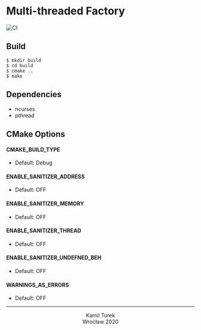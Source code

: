 # Multi-threaded Factory
![CI](https://github.com/kamilturek/factory/workflows/CI/badge.svg)

## Build
```
$ mkdir build
$ cd build
$ cmake ..
$ make
```

## Dependencies
- ncurses
- pthread

## CMake Options

#### CMAKE_BUILD_TYPE
- Default: Debug

#### ENABLE_SANITIZER_ADDRESS
- Default: OFF

#### ENABLE_SANITIZER_MEMORY
- Default: OFF

#### ENABLE_SANITIZER_THREAD
- Default: OFF

#### ENABLE_SANITIZER_UNDEFNED_BEH
- Default: OFF

#### WARNINGS_AS_ERRORS
- Default: OFF

---
<p align="center">
    Kamil Turek
    <br>
    Wrocław 2020
</p>
